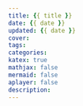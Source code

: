 ```yaml
---
title: {{ title }}
date: {{ date }}
updated: {{ date }}
cover:
tags:
categories:
katex: true
mathjax: false
mermaid: false
aplayer: false
description:
---
```

